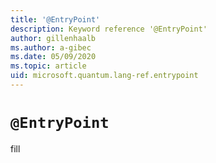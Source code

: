 ```yaml
---
title: '@EntryPoint'
description: Keyword reference '@EntryPoint'
author: gillenhaalb
ms.author: a-gibec
ms.date: 05/09/2020
ms.topic: article
uid: microsoft.quantum.lang-ref.entrypoint
---
```


# `@EntryPoint`

fill